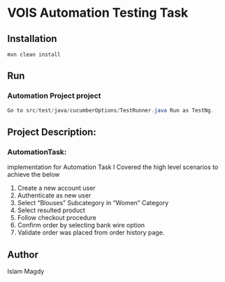 ﻿# VOIS Automation Testing Task


## Installation
```maven
mvn clean install
```
## Run
### Automation Project project
```java
Go to src/test/java/cucumberOptions/TestRunner.java Run as TestNg.
```

## Project Description:

### AutomationTask:
 implementation for Automation Task 
I Covered the high level scenarios to achieve the below 
1.	Create a new account user
2.	Authenticate as new user
3.	Select “Blouses” Subcategory in “Women” Category
4.	Select resulted product
5.	Follow checkout procedure
6.	Confirm order by selecting bank wire option
7.	Validate order was placed from order history page.



## Author
Islam Magdy
